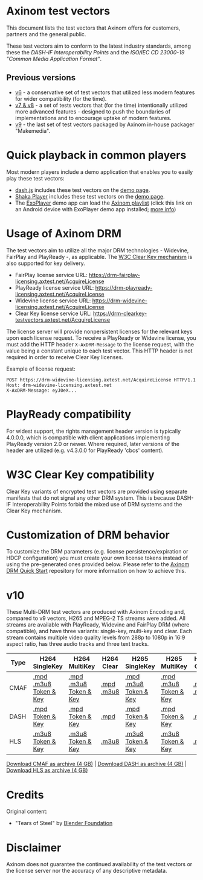 # Axinom test vectors

This document lists the test vectors that Axinom offers for customers, partners and the general public.

These test vectors aim to conform to the latest industry standards, among these the *DASH-IF Interoperability Points* and the *ISO/IEC CD 23000-19 "Common Media Application Format"*.

## Previous versions

* [v6](https://github.com/Axinom/dash-test-vectors/tree/conservative) - a conservative set of test vectors that utilized less modern features for wider compatibility (for the time).
* [v7 & v8](TestVectors-v7-v8.md) - a set of tests vectors that (for the time) intentionally utilized more advanced features - designed to push the boundaries of implementations and to encourage uptake of modern features.
* [v9](TestVectors-v9.md) - the last set of test vectors packaged by Axinom in-house packager "Makemedia".

# Quick playback in common players

Most modern players include a demo application that enables you to easily play these test vectors:

* [dash.js](https://github.com/Dash-Industry-Forum/dash.js/) includes these test vectors on the [demo page](https://reference.dashif.org/dash.js/nightly/samples/dash-if-reference-player/index.html).
* [Shaka Player](https://github.com/google/shaka-player) includes these test vectors on the [demo page](https://shaka-player-demo.appspot.com/).
* The [ExoPlayer](https://github.com/google/ExoPlayer) demo app can load the [Axinom playlist](https://raw.githubusercontent.com/Axinom/dash-test-vectors/master/axinom.exolist.json) (click this link on an Android device with ExoPlayer demo app installed; [more info](https://google.github.io/ExoPlayer/demo-application.html))

# Usage of Axinom DRM

The test vectors aim to utilize all the major DRM technologies - Widevine, FairPlay and PlayReady -, as applicable. The [W3C Clear Key mechanism](https://www.w3.org/TR/encrypted-media/#clear-key) is also supported for key delivery.

* FairPlay license service URL: https://drm-fairplay-licensing.axtest.net/AcquireLicense
* PlayReady license service URL: https://drm-playready-licensing.axtest.net/AcquireLicense
* Widevine license service URL: https://drm-widevine-licensing.axtest.net/AcquireLicense
* Clear Key license service URL: https://drm-clearkey-testvectors.axtest.net/AcquireLicense

The license server will provide nonpersistent licenses for the relevant keys upon each license request. To receive a PlayReady or Widevine license, you must add the HTTP header `X-AxDRM-Message` to the license request, with the value being a constant unique to each test vector. This HTTP header is not required in order to receive Clear Key licenses.

Example of license request:

    POST https://drm-widevine-licensing.axtest.net/AcquireLicense HTTP/1.1
    Host: drm-widevine-licensing.axtest.net
    X-AxDRM-Message: eyJ0eX...

# PlayReady compatibility

For widest support, the rights management header version is typically 4.0.0.0, which is compatible with client applications implementing PlayReady version 2.0 or newer. Where required, later versions of the header are utilized (e.g. v4.3.0.0 for PlayReady 'cbcs' content).

# W3C Clear Key compatibility

Clear Key variants of encrypted test vectors are provided using separate manifests that do not signal any other DRM system. This is because DASH-IF Interoperability Points forbid the mixed use of DRM systems and the Clear Key mechanism.

# Customization of DRM behavior

To customize the DRM parameters (e.g. license persistence/expiration or HDCP configuration) you must create your own license tokens instead of using the pre-generated ones provided below. Please refer to the [Axinom DRM Quick Start](https://github.com/Axinom/drm-quick-start) repository for more information on how to achieve this.

# v10

These Multi-DRM test vectors are produced with Axinom Encoding and, compared to v9 vectors, H265 and MPEG-2 TS streams were added. All streams are available with PlayReady, Widevine and FairPlay DRM (where compatible), and have three variants: single-key, multi-key and clear. Each stream contains multiple video quality levels from 288p to 1080p in 16:9 aspect ratio, has three audio tracks and three text tracks.

Type | H264 SingleKey | H264 MultiKey | H264 Clear | H265 SingleKey | H265 MultiKey | H265 Clear
-----|----------------|---------------|------------|----------------|---------------|------------
CMAF | [.mpd](https://media.axprod.net/TestVectors/Cmaf/protected_1080p_h264_cbcs/manifest.mpd) <br> [.m3u8](https://media.axprod.net/TestVectors/Cmaf/protected_1080p_h264_cbcs/manifest.m3u8) <br> [Token & Key](ContentKeys/Axinom-Encoding-Cmaf-H264-protected-SingleKey.txt) | [.mpd](https://media.axprod.net/TestVectors/MultiKey/Cmaf_h264_1080p_cbcs/manifest.mpd) <br> [.m3u8](https://media.axprod.net/TestVectors/MultiKey/Cmaf_h264_1080p_cbcs/manifest.m3u8) <br> [Token & Key](ContentKeys/Axinom-Encoding-Cmaf-H264-protected-MultiKey.txt) | [.mpd](https://media.axprod.net/TestVectors/Cmaf/clear_1080p_h264/manifest.mpd) <br> [.m3u8](https://media.axprod.net/TestVectors/Cmaf/clear_1080p_h264/manifest.m3u8) | [.mpd](https://media.axprod.net/TestVectors/H265/protected_cmaf_1080p_h265_singlekey/manifest.mpd) <br> [.m3u8](https://media.axprod.net/TestVectors/H265/protected_cmaf_1080p_h265_singlekey/manifest.m3u8) <br> [Token & Key](ContentKeys/Axinom-Encoding-Cmaf-H265-protected-SingleKey.txt) | [.mpd](https://media.axprod.net/TestVectors/H265/protected_cmaf_1080p_h265_multikey/manifest.mpd) <br> [.m3u8](https://media.axprod.net/TestVectors/H265/protected_cmaf_1080p_h265_multikey/manifest.m3u8) <br> [Token & Key](ContentKeys/Axinom-Encoding-Cmaf-H265-protected-MultiKey.txt) | [.mpd](https://media.axprod.net/TestVectors/H265/clear_cmaf_1080p_h265/manifest.mpd) <br> [.m3u8](https://media.axprod.net/TestVectors/H265/clear_cmaf_1080p_h265/manifest.m3u8)
DASH | [.mpd](https://media.axprod.net/TestVectors/Dash/protected_dash_1080p_h264_singlekey/manifest.mpd) <br> [Token & Key](ContentKeys/Axinom-Encoding-Dash-Hls-H264-protected-SingleKey.txt) | [.mpd](https://media.axprod.net/TestVectors/MultiKey/Dash_h264_1080p_cenc/manifest.mpd) <br> [Token & Key](ContentKeys/Axinom-Encoding-Dash-Hls-H264-protected-MultiKey.txt) | [.mpd](https://media.axprod.net/TestVectors/Dash/not_protected_dash_1080p_h264/manifest.mpd) | [.mpd](https://media.axprod.net/TestVectors/H265/protected_dash_1080p_h265_singlekey/manifest.mpd) <br> [Token & Key](ContentKeys/Axinom-Encoding-Dash-Hls-H265-protected-SingleKey.txt) | [.mpd](https://media.axprod.net/TestVectors/H265/protected_dash_1080p_h265_multikey/manifest.mpd) <br> [Token & Key](ContentKeys/Axinom-Encoding-Dash-Hls-H265-protected-MultiKey.txt) | [.mpd](https://media.axprod.net/TestVectors/H265/clear_dash_1080p_h265/manifest.mpd)
HLS | [.m3u8](https://media.axprod.net/TestVectors/Hls/protected_hls_1080p_h264_singlekey/manifest.m3u8) <br> [Token & Key](ContentKeys/Axinom-Encoding-Dash-Hls-H264-protected-SingleKey.txt) | [.m3u8](https://media.axprod.net/TestVectors/MultiKey/Hls_h264_1080p_cenc/manifest.m3u8) <br> [Token & Key](ContentKeys/Axinom-Encoding-Dash-Hls-H264-protected-MultiKey.txt) | [.m3u8](https://media.axprod.net/TestVectors/Hls/not_protected_hls_1080p_h264/manifest.m3u8) | [.m3u8](https://media.axprod.net/TestVectors/H265/protected_hls_1080p_h265_singlekey/manifest.m3u8) <br> [Token & Key](ContentKeys/Axinom-Encoding-Dash-Hls-H265-protected-SingleKey.txt) | [.m3u8](https://media.axprod.net/TestVectors/H265/protected_hls_1080p_h265_multikey/manifest.m3u8) <br> [Token & Key](ContentKeys/Axinom-Encoding-Dash-Hls-H265-protected-MultiKey.txt) | [.m3u8](https://media.axprod.net/TestVectors/H265/clear_hls_1080p_h265/manifest.m3u8)

[Download CMAF as archive (4 GB)](https://media.axprod.net/TestVectors/v10_Cmaf.7z) | [Download DASH as archive (4 GB)](https://media.axprod.net/TestVectors/v10_Dash.7z) | [Download HLS as archive (4 GB)](https://media.axprod.net/TestVectors/v10_Hls.7z)

# Credits

Original content:

* "Tears of Steel" by [Blender Foundation](https://mango.blender.org)

# Disclaimer

Axinom does not guarantee the continued availability of the test vectors or the license server nor the accuracy of any descriptive metadata.
